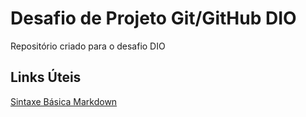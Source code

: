 # Desafio de Projeto Git/GitHub DIO
Repositório criado para o desafio DIO

## Links Úteis
[Sintaxe Básica Markdown](https://www.markdownguide.org/basic-syntax/)
